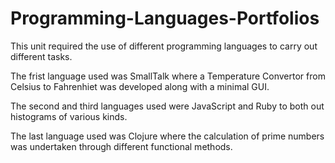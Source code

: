 # Programming-Languages-Portfolios

This unit required the use of different programming languages to carry out different tasks. 

The frist language used was SmallTalk where a Temperature Convertor from Celsius to Fahrenhiet was developed along with a minimal GUI. 

The second and third languages used were JavaScript and Ruby to both out histograms of various kinds. 

The last language used was Clojure where the calculation of prime numbers was undertaken through different functional methods.  
